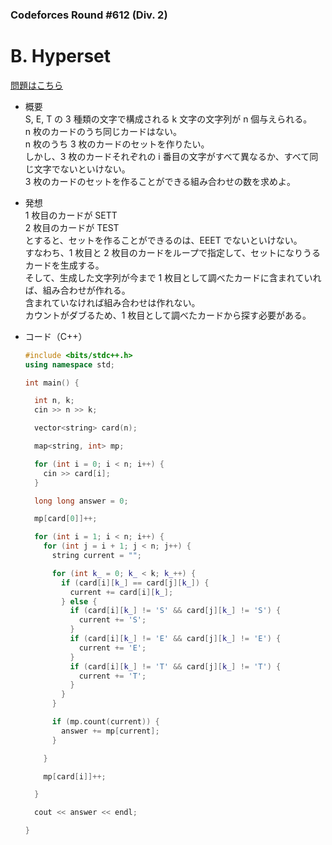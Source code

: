 ### Codeforces Round #612 (Div. 2)

# B. Hyperset

  [問題はこちら](https://codeforces.com/contest/1287/problem/B)
  
  
- 概要<br>
  S, E, T の 3 種類の文字で構成される k 文字の文字列が n 個与えられる。<br>
  n 枚のカードのうち同じカードはない。<br>
  n 枚のうち 3 枚のカードのセットを作りたい。<br>
  しかし、3 枚のカードそれぞれの i 番目の文字がすべて異なるか、すべて同じ文字でないといけない。<br>
  3 枚のカードのセットを作ることができる組み合わせの数を求めよ。<br>
  
  
- 発想<br>
  1 枚目のカードが SETT<br>
  2 枚目のカードが TEST<br>
  とすると、セットを作ることができるのは、EEET でないといけない。<br>
  すなわち、1 枚目と 2 枚目のカードをループで指定して、セットになりうるカードを生成する。<br>
  そして、生成した文字列が今まで 1 枚目として調べたカードに含まれていれば、組み合わせが作れる。<br>
  含まれていなければ組み合わせは作れない。<br>
  カウントがダブるため、1 枚目として調べたカードから探す必要がある。
  

- コード（C++）

  ```cpp
  #include <bits/stdc++.h>
  using namespace std;

  int main() {

    int n, k;
    cin >> n >> k;

    vector<string> card(n);

    map<string, int> mp;

    for (int i = 0; i < n; i++) {
      cin >> card[i];
    }

    long long answer = 0;

    mp[card[0]]++;

    for (int i = 1; i < n; i++) {
      for (int j = i + 1; j < n; j++) {
        string current = "";

        for (int k_ = 0; k_ < k; k_++) {
          if (card[i][k_] == card[j][k_]) {
            current += card[i][k_];
          } else {
            if (card[i][k_] != 'S' && card[j][k_] != 'S') {
              current += 'S';
            }
            if (card[i][k_] != 'E' && card[j][k_] != 'E') {
              current += 'E';
            }
            if (card[i][k_] != 'T' && card[j][k_] != 'T') {
              current += 'T';
            }
          }
        }

        if (mp.count(current)) {
          answer += mp[current];
        }

      }

      mp[card[i]]++;

    }

    cout << answer << endl;

  }
  ```

    
